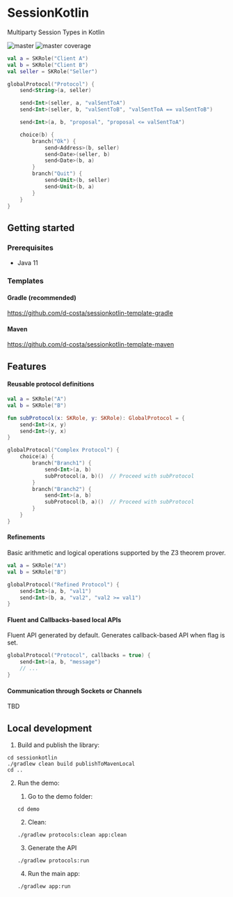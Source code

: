 # SessionKotlin

Multiparty Session Types in Kotlin

![master](https://github.com/d-costa/session-kotlin/actions/workflows/test_master.yml/badge.svg) ![master coverage](../badges/jacoco.svg)

```kotlin
val a = SKRole("Client A")
val b = SKRole("Client B")
val seller = SKRole("Seller")

globalProtocol("Protocol") {
    send<String>(a, seller)

    send<Int>(seller, a, "valSentToA")
    send<Int>(seller, b, "valSentToB", "valSentToA == valSentToB")

    send<Int>(a, b, "proposal", "proposal <= valSentToA")

    choice(b) {
        branch("Ok") {
            send<Address>(b, seller)
            send<Date>(seller, b)
            send<Date>(b, a)
        }
        branch("Quit") {
            send<Unit>(b, seller)
            send<Unit>(b, a)
        }
    }
}
```

## Getting started

### Prerequisites

- Java 11

### Templates

#### Gradle (recommended)

https://github.com/d-costa/sessionkotlin-template-gradle

#### Maven

https://github.com/d-costa/sessionkotlin-template-maven

## Features

#### Reusable protocol definitions

```kotlin
val a = SKRole("A")
val b = SKRole("B")

fun subProtocol(x: SKRole, y: SKRole): GlobalProtocol = {
    send<Int>(x, y)
    send<Int>(y, x)
}

globalProtocol("Complex Protocol") {
    choice(a) {
        branch("Branch1") {
            send<Int>(a, b)
            subProtocol(a, b)()  // Proceed with subProtocol
        }
        branch("Branch2") {
            send<Int>(a, b)
            subProtocol(b, a)()  // Proceed with subProtocol
        }
    }
}
```

#### Refinements

Basic arithmetic and logical operations supported by the Z3 theorem prover.

```kotlin
val a = SKRole("A")
val b = SKRole("B")

globalProtocol("Refined Protocol") {
    send<Int>(a, b, "val1")
    send<Int>(b, a, "val2", "val2 >= val1")
}
```

#### Fluent and Callbacks-based local APIs

Fluent API generated by default. Generates callback-based API when flag is set.

```kotlin
globalProtocol("Protocol", callbacks = true) {
    send<Int>(a, b, "message")
    // ...
}
```

#### Communication through Sockets or Channels

TBD

## Local development

1. Build and publish the library:

```
cd sessionkotlin
./gradlew clean build publishToMavenLocal
cd ..
```

2. Run the demo:
    1. Go to the demo folder:
    ```
    cd demo
    ```

    2. Clean:

    ```
    ./gradlew protocols:clean app:clean
    ```

    3. Generate the API

    ```
    ./gradlew protocols:run
    ```

    4. Run the main app:

    ```
    ./gradlew app:run
    ```
